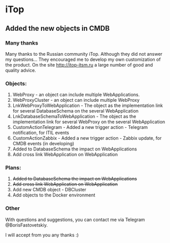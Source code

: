# iTop
## Added the new objects in CMDB

### Many thanks

Many thanks to the Russian community iTop. Although they did not answer my questions... They encouraged me to develop my own customization of the product. On the site http://itop-itsm.ru a large number of good and quality advice.

### Objects:

1. WebProxy - an object can include multiple WebApplications.
2. WebProxyCluster - an object can include multiple WebProxy
3. LnkWebProxyToWebApplication - The object as the implementation link for several DatabaseSchema on the several WebApplication
4. LnkDatabaseSchemaToWebApplication - The object as the implementation link for several WebProxy on the several WebApplication
5. CustomActionTelegram - Added a new trigger action - Telegram notification, for ITIL events
6. CustomActionZabbix - Added a new trigger action - Zabbix update, for CMDB events (in developing)
7. Added to DatabaseSchema the impact on WebApplications 
8. Add cross link WebApplication on WebApplication

### Plans:

1. ~~Added to DatabaseSchema the impact on WebApplications~~
2. ~~Add cross link WebApplication on WebApplication~~
3. Add new CMDB object - DBCluster
4. Add objects to the Docker environment

### Other

With questions and suggestions, you can contact me via Telegram @BorisFastovetskiy.

I will accept from you any thanks :)